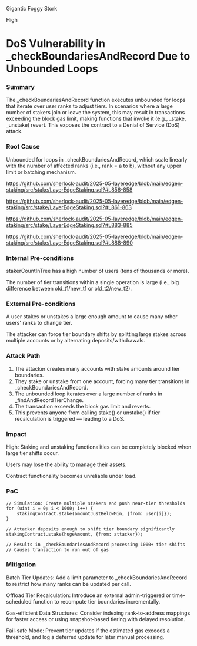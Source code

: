 Gigantic Foggy Stork

High

# DoS Vulnerability in _checkBoundariesAndRecord Due to Unbounded Loops

### Summary

The _checkBoundariesAndRecord function executes unbounded for loops that iterate over user ranks to adjust tiers. In scenarios where a large number of stakers join or leave the system, this may result in transactions exceeding the block gas limit, making functions that invoke it (e.g., _stake, _unstake) revert. This exposes the contract to a Denial of Service (DoS) attack.



### Root Cause

Unbounded for loops in _checkBoundariesAndRecord, which scale linearly with the number of affected ranks (i.e., rank = a to b), without any upper limit or batching mechanism.

https://github.com/sherlock-audit/2025-05-layeredge/blob/main/edgen-staking/src/stake/LayerEdgeStaking.sol?#L856-858

https://github.com/sherlock-audit/2025-05-layeredge/blob/main/edgen-staking/src/stake/LayerEdgeStaking.sol?#L861-863

https://github.com/sherlock-audit/2025-05-layeredge/blob/main/edgen-staking/src/stake/LayerEdgeStaking.sol?#L883-885

https://github.com/sherlock-audit/2025-05-layeredge/blob/main/edgen-staking/src/stake/LayerEdgeStaking.sol?#L888-890

### Internal Pre-conditions

stakerCountInTree has a high number of users (tens of thousands or more).

The number of tier transitions within a single operation is large (i.e., big difference between old_t1/new_t1 or old_t2/new_t2).

### External Pre-conditions

A user stakes or unstakes a large enough amount to cause many other users' ranks to change tier.

The attacker can force tier boundary shifts by splitting large stakes across multiple accounts or by alternating deposits/withdrawals.



### Attack Path

1. The attacker creates many accounts with stake amounts around tier boundaries.
2. They stake or unstake from one account, forcing many tier transitions in _checkBoundariesAndRecord.
3. The unbounded loop iterates over a large number of ranks in _findAndRecordTierChange.
4. The transaction exceeds the block gas limit and reverts.
5. This prevents anyone from calling stake() or unstake() if tier recalculation is triggered — leading to a DoS.








### Impact

High: Staking and unstaking functionalities can be completely blocked when large tier shifts occur.

Users may lose the ability to manage their assets.

Contract functionality becomes unreliable under load.



### PoC

```solidity
// Simulation: Create multiple stakers and push near-tier thresholds
for (uint i = 0; i < 1000; i++) {
    stakingContract.stake(amountJustBelowMin, {from: user[i]});
}

// Attacker deposits enough to shift tier boundary significantly
stakingContract.stake(hugeAmount, {from: attacker});

// Results in _checkBoundariesAndRecord processing 1000+ tier shifts
// Causes transaction to run out of gas

```

### Mitigation

Batch Tier Updates: Add a limit parameter to _checkBoundariesAndRecord to restrict how many ranks can be updated per call.

Offload Tier Recalculation: Introduce an external admin-triggered or time-scheduled function to recompute tier boundaries incrementally.

Gas-efficient Data Structures: Consider indexing rank-to-address mappings for faster access or using snapshot-based tiering with delayed resolution.

Fail-safe Mode: Prevent tier updates if the estimated gas exceeds a threshold, and log a deferred update for later manual processing.